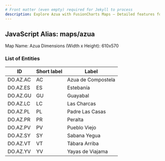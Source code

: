 ```yaml
---
# Front matter (even empty) required for Jekyll to process
description: Explore Azua with FusionCharts Maps – Detailed features for seamless integration. Try now & enhance your data visualization today! 
---
```


## JavaScript Alias: maps/azua

Map Name: Azua
Dimensions (Width x Height): 610x570

### List of Entities

| ID       | Short label | Label              |
| -------- | ----------- | ------------------ |
| DO.AZ.AC | AC          | Azua de Compostela |
| DO.AZ.ES | ES          | Estebanía          |
| DO.AZ.GU | GU          | Guayabal           |
| DO.AZ.LC | LC          | Las Charcas        |
| DO.AZ.PL | PL          | Padre Las Casas    |
| DO.AZ.PR | PR          | Peralta            |
| DO.AZ.PV | PV          | Pueblo Viejo       |
| DO.AZ.SY | SY          | Sabana Yegua       |
| DO.AZ.VT | VT          | Tábara Arriba      |
| DO.AZ.YV | YV          | Yayas de Viajama   |

